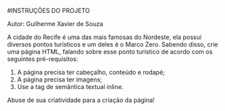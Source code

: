 #INSTRUÇÕES DO PROJETO

Autor: Guilherme Xavier de Souza

A cidade do Recife é uma das mais famosas do Nordeste, ela possui diversos pontos turísticos e um deles é o Marco Zero. Sabendo disso, crie uma página HTML, falando sobre esse ponto turístico de acordo com os seguintes pré-requisitos: 

 1. A página precisa ter cabeçalho, conteúdo e rodapé;
 2. A página precisa ter imagens; 
 3. Use a tag de semântica textual inline. 

 Abuse de sua criatividade para a criação da página!